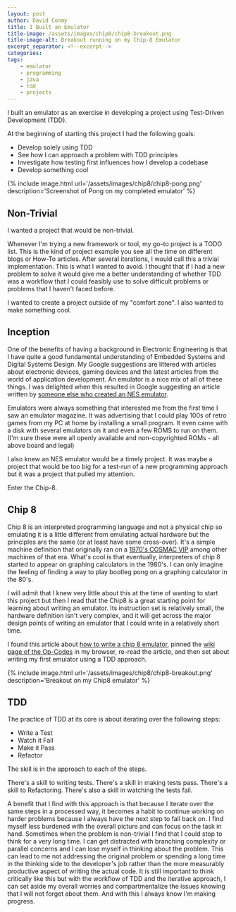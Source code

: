 ```yaml
---
layout: post
author: David Conmy
title: I Built an Emulator
title-image: /assets/images/chip8/chip8-breakout.png
title-image-alt: Breakout running on my Chip-8 Emulator
excerpt_separator: <!--excerpt-->
categories:
tags:
    - emulator
    - programming
    - java
    - tdd
    - projects
---
```


I built an emulator as an exercise in developing a project using Test-Driven Development (TDD).

At the beginning of starting this project I had the following goals:
- Develop solely using TDD
- See how I can approach a problem with TDD principles
- Investigate how testing first influences how I develop a codebase
- Develop something cool
<!--excerpt-->

{% include image.html url='/assets/images/chip8/chip8-pong.png' description='Screenshot of Pong on my completed emulator' %}

## Non-Trivial
I wanted a project that would be non-trivial.

Whenever I'm trying a new framework or tool, my go-to project is a TODO list. This is the kind of project example you see all the time on different blogs or How-To articles. After several iterations, I would call this a trivial implementation.
This is what I wanted to avoid. I thought that if I had a new problem to solve it would give me a better understanding of whether TDD was a workflow that I could feasibly use to solve difficult problems or problems that I haven't faced before.

I wanted to create a project outside of my "comfort zone". I also wanted to make something cool.

## Inception
One of the benefits of having a background in Electronic Engineering is that I have quite a good fundamental understanding of Embedded Systems and Digital Systems Design. My Google suggestions are littered with articles about electronic devices, gaming devices and the latest articles from the world of application development. An emulator is a nice mix of all of these things.
I was delighted when this resulted in Google suggesting an article written by [someone else who created an NES emulator](https://kyle.space/posts/i-made-a-nes-emulator/).

Emulators were always something that interested me from the first time I saw an emulator magazine. It was advertising that I could play 100s of retro games from my PC at home by installing a small program. It even came with a disk with several emulators on it and even a few ROMS to run on them. (I'm sure these were all openly available and non-copyrighted ROMs - all above board and legal)

I also knew an NES emulator would be a timely project. It was maybe a project that would be too big for a test-run of a new programming approach but it was a project that pulled my attention.

Enter the Chip-8.

## Chip 8

Chip 8 is an interpreted programming language and not a physical chip so emulating it is a little different from emulating actual hardware but the principles are the same (or at least have some cross-over). It's a simple machine definition that originally ran on a [1970's COSMAC VIP](https://en.wikipedia.org/wiki/COSMAC_VIP) among other machines of that era. What's cool is that eventually, interpreters of chip 8 started to appear on graphing calculators in the 1980's. I can only imagine the feeling of finding a way to play bootleg pong on a graphing calculator in the 80's. 
 
I will admit that I knew very little about this at the time of wanting to start this project but then I read that the Chip8 is a great starting point for learning about writing an emulator. Its instruction set is relatively small, the hardware definition isn't very complex, and it will get across the major design points of writing an emulator that I could write in a relatively short time.

I found this article about [how to write a chip 8 emulator](http://www.multigesture.net/articles/how-to-write-an-emulator-chip-8-interpreter/), pinned the [wiki page of the Op-Codes](https://en.wikipedia.org/wiki/CHIP-8) in my browser, re-read the article, and then set about writing my first emulator using a TDD approach.

{% include image.html url='/assets/images/chip8/chip8-breakout.png' description='Breakout on my Chip8 emulator' %}

## TDD

The practice of TDD at its core is about iterating over the following steps:

- Write a Test
- Watch it Fail
- Make it Pass
- Refactor

The skill is in the approach to each of the steps.

There's a skill to writing tests. There's a skill in making tests pass. There's a skill to Refactoring. There's also a skill in watching the tests fail.

A benefit that I find with this approach is that because I iterate over the same steps in a processed way, it becomes a habit to continue working on harder problems because I always have the next step to fall back on. I find myself less burdened with the overall picture and can focus on the task in hand.
Sometimes when the problem is non-trivial I find that I could stop to think for a very long time. I can get distracted with branching complexity or parallel concerns and I can lose myself in thinking about the problem. This can lead to me not addressing the original problem or spending a long time in the thinking side to the developer's job rather than the more measurably productive aspect of writing the actual code.
It is still important to think critically like this but with the workflow of TDD and the iterative approach, I can set aside my overall worries and compartmentalize the issues knowing that I will not forget about them. And with this I always know I'm making progress.